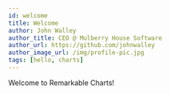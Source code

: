 ```yaml
---
id: welcome
title: Welcome
author: John Walley
author_title: CEO @ Mulberry House Software
author_url: https://github.com/johnwalley
author_image_url: /img/profile-pic.jpg
tags: [hello, charts]
---
```


Welcome to Remarkable Charts!

